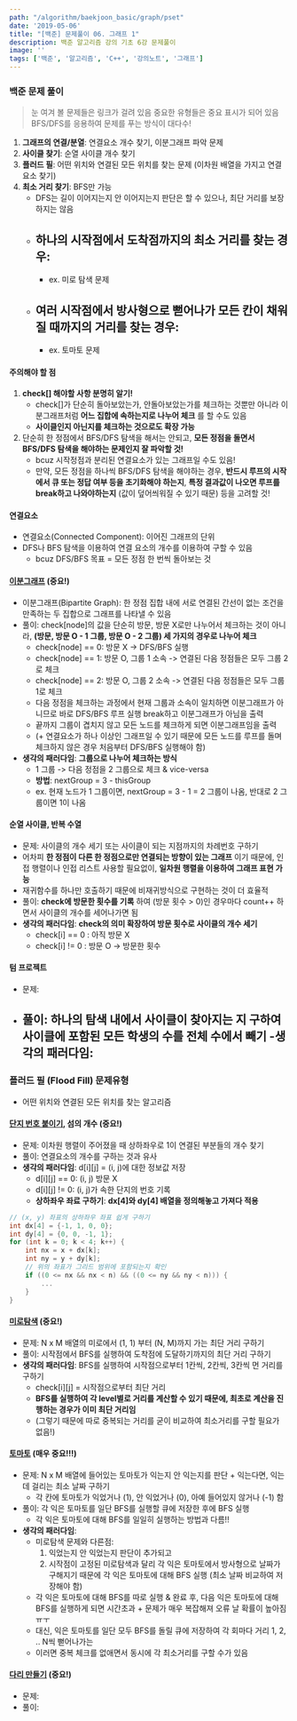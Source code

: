 ```yaml
---
path: "/algorithm/baekjoon_basic/graph/pset"
date: '2019-05-06'
title: "[백준] 문제풀이 06. 그래프 1"
description: 백준 알고리즘 강의 기초 6강 문제풀이
image: ''
tags: ['백준', '알고리즘', 'C++', '강의노트', '그래프']
---
```


### 백준 문제 풀이
> 눈 여겨 볼 문제들은 링크가 걸려 있음
> 중요한 유형들은 중요 표시가 되어 있음
BFS/DFS를 응용하여 문제를 푸는 방식이 대다수!
1. __그래프의 연결/분열__: 연결요소 개수 찾기, 이분그래프 파악 문제
2. __사이클 찾기__: 순열 사이클 개수 찾기
3. __플러드 필__: 어떤 위치와 연결된 모든 위치를 찾는 문제 (이차원 배열을 가지고 연결요소 찾기)
4. __최소 거리 찾기__: BFS만 가능
    - DFS는 길이 이어지는지 안 이어지는지 판단은 할 수 있으나, 최단 거리를 보장하지는 않음
    - __하나의 시작점에서 도착점까지의 최소 거리를 찾는 경우__:
        - 
        - ex. 미로 탐색 문제
    - __여러 시작점에서 방사형으로 뻗어나가 모든 칸이 채워질 때까지의 거리를 찾는 경우__: 
        - 
        - ex. 토마토 문제

#### 주의해야 할 점
1. __check[] 해야할 사항 분명히 알기!__
    - check[]가 단순히 돌아보았는가, 안돌아보았는가를 체크하는 것뿐만 아니라 이분그래프처럼 __어느 집합에 속하는지로 나누어 체크__ 를 할 수도 있음
    - __사이클인지 아닌지를 체크하는 것으로도 확장 가능__
2. 단순히 한 정점에서 BFS/DFS 탐색을 해서는 안되고, __모든 정점을 돌면서 BFS/DFS 탐색을 해야하는 문제인지 잘 파악할 것!__
    - bcuz 시작정점과 분리된 연결요소가 있는 그래프일 수도 있음!
    - 만약, 모든 정점을 하나씩 BFS/DFS 탐색을 해야하는 경우, __반드시 루프의 시작에서 큐 또는 정답 여부 등을 초기화해야 하는지__, __특정 결과값이 나오면 루프를 break하고 나와야하는지__ (값이 덮어씌워질 수 있기 때문) 등을 고려할 것!

#### 연결요소
- 연결요소(Connected Component): 이어진 그래프의 단위
- DFS나 BFS 탐색을 이용하여 연결 요소의 개수를 이용하여 구할 수 있음
    - bcuz DFS/BFS 목표 = 모든 정점 한 번씩 돌아보는 것

#### [이분그래프](https://www.acmicpc.net/problem/1707) (중요!)
- 이분그래프(Bipartite Graph): 한 정점 집합 내에 서로 연결된 간선이 없는 조건을 만족하는 두 집합으로 그래프를 나타낼 수 있음
- 풀이: check[node]의 값을 단순히 방문, 방문 X로만 나누어서 체크하는 것이 아니라, __(방문, 방문 O - 1 그룹, 방문 O - 2 그룹) 세 가지의 경우로 나누어 체크__
    - check[node] == 0: 방문 X -> DFS/BFS 실행
    - check[node] == 1: 방문 O, 그룹 1 소속 -> 연결된 다음 정점들은 모두 그룹 2로 체크 
    - check[node] == 2: 방문 O, 그룹 2 소속 -> 연결된 다음 정점들은 모두 그룹 1로 체크 
    - 다음 정점을 체크하는 과정에서 현재 그룹과 소속이 일치하면 이분그래프가 아니므로 바로 DFS/BFS 루프 실행 break하고 이분그래프가 아님을 출력
    - 끝까지 그룹이 겹치지 않고 모든 노드를 체크하게 되면 이분그래프임을 출력
    - (+ 연결요소가 하나 이상인 그래프일 수 있기 때문에 모든 노드를 루프를 돌며 체크하지 않은 경우 처음부터 DFS/BFS 실행해야 함) 
- __생각의 패러다임__: __그룹으로 나누어 체크하는 방식__
    - 1 그룹 -> 다음 정점을 2 그룹으로 체크 & vice-versa
    - __방법__: nextGroup = 3 - thisGroup
    - ex. 현재 노드가 1 그룹이면, nextGroup = 3 - 1 = 2 그룹이 나옴, 반대로 2 그룹이면 1이 나옴

#### 순열 사이클, 반복 수열
- 문제: 사이클의 개수 세기 또는 사이클이 되는 지점까지의 차례번호 구하기
- 어차피 __한 정점이 다른 한 정점으로만 연결되는 방향이 있는 그래프__ 이기 때문에, 인접 행렬이나 인접 리스트 사용할 필요없이, __일차원 행렬을 이용하여 그래프 표현 가능__
- 재귀함수를 하나만 호출하기 때문에 비재귀방식으로 구현하는 것이 더 효율적
- 풀이: __check에 방문한 횟수를 기록__ 하여 (방문 횟수 > 0)인 경우마다 count++ 하면서 사이클의 개수를 세어나가면 됨
- __생각의 패러다임__: __check의 의미 확장하여 방문 횟수로 사이클의 개수 세기__
    - check[i] == 0 : 아직 방문 X
    - check[i] != 0 : 방문 O -> 방문한 횟수

#### 텀 프로젝트
- 문제: 
- 풀이: 하나의 탐색 내에서 사이클이 찾아지는 지 구하여 사이클에 포함된 모든 학생의 수를 전체 수에서 빼기
-__생각의 패러다임__:
    - 

### 플러드 필 (Flood Fill) 문제유형
- 어떤 위치와 연결된 모든 위치를 찾는 알고리즘

#### [단지 번호 붙이기](https://www.acmicpc.net/problem/2667), 섬의 개수 (중요!)
- 문제: 이차원 행렬이 주어졌을 때 상하좌우로 1이 연결된 부분들의 개수 찾기
- 풀이: 연결요소의 개수를 구하는 것과 유사
- __생각의 패러다임__: d[i][j] = (i, j)에 대한 정보값 저장
    - d[i][j] == 0: (i, j) 방문 X
    - d[i][j] != 0: (i, j)가 속한 단지의 번호 기록
    - __상하좌우 좌료 구하기__: __dx[4]와 dy[4] 배열을 정의해놓고 가져다 적용__
```cpp
// (x, y) 좌표의 상하좌우 좌표 쉽게 구하기
int dx[4] = {-1, 1, 0, 0};
int dy[4] = {0, 0, -1, 1};
for (int k = 0; k < 4; k++) {
    int nx = x + dx[k];
    int ny = y + dy[k];
    // 위의 좌표가 그리드 범위에 포함되는지 확인
    if ((0 <= nx && nx < n) && ((0 <= ny && ny < n))) {
        ...
    }
}
```

#### [미로탐색](https://www.acmicpc.net/problem/2178) (중요!)
- 문제: N x M 배열의 미로에서 (1, 1) 부터 (N, M)까지 가는 최단 거리 구하기
- 풀이: 시작점에서 BFS를 실행하여 도착점에 도달하기까지의 최단 거리 구하기
- __생각의 패러다임__: BFS를 실행하여 시작점으로부터 1칸씩, 2칸씩, 3칸씩 먼 거리를 구하기
    - check[i][j] = 시작점으로부터 최단 거리
    - __BFS를 실행하여 각 level별로 거리를 계산할 수 있기 때문에, 최초로 계산을 진행하는 경우가 이미 최단 거리임__
    - (그렇기 때문에 따로 중복되는 거리를 굳이 비교하여 최소거리를 구할 필요가 없음!)

#### [토마토](https://www.acmicpc.net/problem/7576) (매우 중요!!!)
- 문제: N x M 배열에 들어있는 토마토가 익는지 안 익는지를 판단 + 익는다면, 익는데 걸리는 최소 날짜 구하기
    - 각 칸에 토마토가 익었거나 (1), 안 익었거나 (0), 아예 들어있지 않거나 (-1) 함 
- 풀이: 각 익은 토마토를 일단 BFS를 실행할 큐에 저장한 후에 BFS 실행
    - 각 익은 토마토에 대해 BFS를 일일히 실행하는 방법과 다름!!
- __생각의 패러다임__:  
    - 미로탐색 문제와 다른점: 
        1. 익었는지 안 익었는지 판단이 추가되고
        2. 시작점이 고정된 미로탐색과 달리 각 익은 토마토에서 방사형으로 날짜가 구해지기 때문에 각 익은 토마토에 대해 BFS 실행 (최소 날짜 비교하여 저장해야 함)
    - 각 익은 토마토에 대해 BFS를 따로 실행 & 완료 후, 다음 익은 토마토에 대해 BFS를 실행하게 되면 시간초과 + 문제가 매우 복잡해져 오류 날 확률이 높아짐ㅠㅜ
    - 대신, 익은 토마토를 일단 모두 BFS를 돌릴 큐에 저장하여 각 회마다 거리 1, 2, .. N씩 뻗어나가는  
    - 이러면 중복 체크를 없애면서 동시에 각 최소거리를 구할 수가 있음

#### [다리 만들기](https://www.acmicpc.net/problem/2146) (중요!)
- 문제:
- 풀이: 
